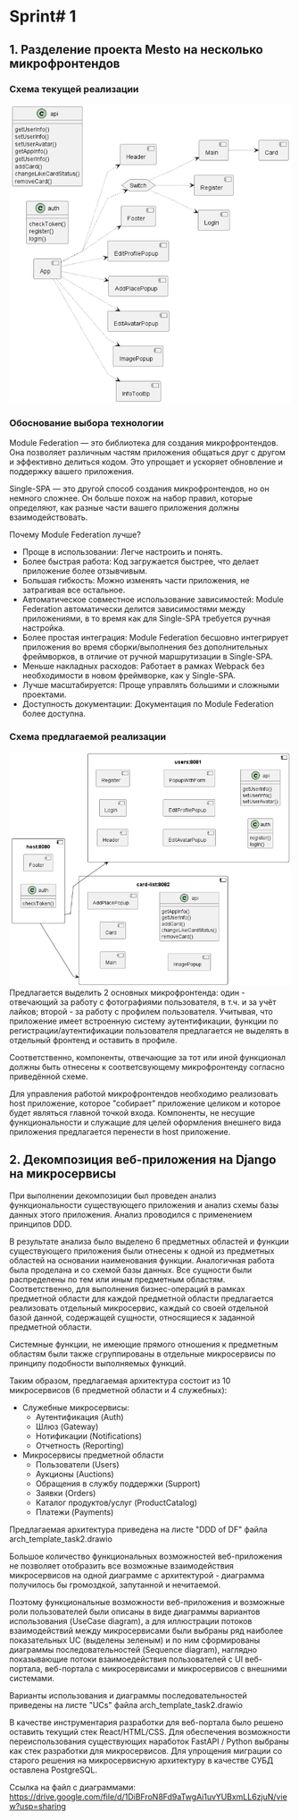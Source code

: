 # Sprint# 1

##  1. Разделение проекта Mesto на несколько микрофронтендов

### Схема текущей реализации
![](s1_1.png)

### Обоснование выбора технологии
Module Federation — это библиотека для создания микрофронтендов. Она позволяет различным частям  приложения общаться друг с другом и эффективно делиться кодом. Это упрощает и ускоряет обновление и поддержку вашего приложения.

Single-SPA — это другой способ создания микрофронтендов, но он немного сложнее. Он больше похож на набор правил, которые определяют, как разные части вашего приложения должны взаимодействовать.

Почему Module Federation лучше?
* Проще в использовании: Легче настроить и понять.
* Более быстрая работа: Код загружается быстрее, что делает приложение более отзывчивым.
* Большая гибкость: Можно изменять части приложения, не затрагивая все остальное.
* Автоматическое совместное использование зависимостей: Module Federation автоматически делится зависимостями между приложениями, в то время как для Single-SPA требуется ручная настройка.
* Более простая интеграция: Module Federation бесшовно интегрирует приложения во время сборки/выполнения без дополнительных фреймворков, в отличие от ручной маршрутизации в Single-SPA.
* Меньше накладных расходов: Работает в рамках Webpack без необходимости в новом фреймворке, как у Single-SPA.
* Лучше масштабируется: Проще управлять большими и сложными проектами.
* Доступность документации: Документация по Module Federation более доступна.

### Схема предлагаемой реализации
![](s1_2.png)
Предлагается выделить 2 основных микрофронтенда: один - отвечающий за работу с фотографиями пользователя, в т.ч. и за учёт лайков; второй - за работу с профилем пользователя. Учитывая, что приложение имеет встроенную систему аутентификации, функции по регистрации/аутентификации пользователя предлагается не выделять в отдельный фронтенд и оставить в профиле.

Соответственно, компоненты, отвечающие за тот или иной функционал должны быть отнесены к соответсвующему микрофронтенду согласно приведённой схеме.

Для управления работой микрофронтендов необходимо реализовать host приложение, которое "собирает" приложение целиком и которое будет являться главной точкой входа. Компоненты, не несущие функциональности и служащие для целей оформления внешнего вида приложения предлагается перенести в host приложение.

## 2. Декомпозиция веб-приложения на Django на микросервисы
При выполнении декомпозиции был проведен анализ функциональности существующего приложения и анализ схемы базы данных этого приложения. Анализ проводился с применением принципов DDD.

В результате анализа было выделено 6 предметных областей и функции существующего приложения были отнесены к одной из предметных областей на основании наименования функции. Аналогичная работа была проделана и со схемой базы данных. Все сущности были распределены по тем или иным предметным областям. Соответственно, для выполнения бизнес-операций в рамках предметной области для каждой предметной области предлагается реализовать отдельный микросервис, каждый со своей отдельной базой данной, содержащей сущности, относящиеся к заданной предметной области.

Системные функции, не имеющие прямого отношения к предметным областям были также сгруппированы в отдельные микросервисы по принципу подобности выполняемых функций.

Таким образом, предлагаемая архитектура состоит из 10 микросервисов (6 предметной области и 4 служебных):
* Служебные микросервисы:  
  * Аутентификация (Auth)
  * Шлюз (Gateway)
  * Нотификации (Notifications)
  * Отчетность (Reporting)
* Микросервисы предметной области
  * Пользователи (Users)
  * Аукционы (Auctions)
  * Обращения в службу поддержки (Support)
  * Заявки (Orders)
  * Каталог продуктов/услуг (ProductCatalog)
  * Платежи (Payments)

Предлагаемая архитектура приведена на листе "DDD of DF" файла arch_template_task2.drawio

Большое количество функциональных возможностей веб-приложения не позволяет отобразить все возможные взаимодействия микросервисов на одной диаграмме с архитектурой - диаграмма получилось бы громоздкой, запутанной и нечитаемой. 

Поэтому функциональные возможности веб-приложения и возможные роли пользователей были описаны в виде диаграммы вариантов использования (UseCase diagram), а для иллюстрации потоков взаимодействий между микросервисами были выбраны ряд наиболее показательных UC (выделены зеленым) и по ним сформированы диаграммы последовательностей (Sequence diagram), наглядно показывающие потоки взаимоедействия пользователей с UI веб-портала, веб-портала с микросервисами и микросервисов с внешними системами.

Варианты использования и диаграммы последовательностей приведены на листе "UCs" файла arch_template_task2.drawio 

В качестве инструментария разработки для веб-портала было решено оставить текущий стек React/HTML/CSS. Для обеспечения возможности переиспользования существующих наработок FastAPI / Python выбраны как стек разработки для микросервисов. Для упрощения миграции со старого решения на микросервисную архитектуру в качестве СУБД оставлена PostgreSQL.

Ссылка на файл с диаграммами: https://drive.google.com/file/d/1DiBFroN8Fd9aTwgAi1uvYUBxmLL6zjuN/view?usp=sharing


